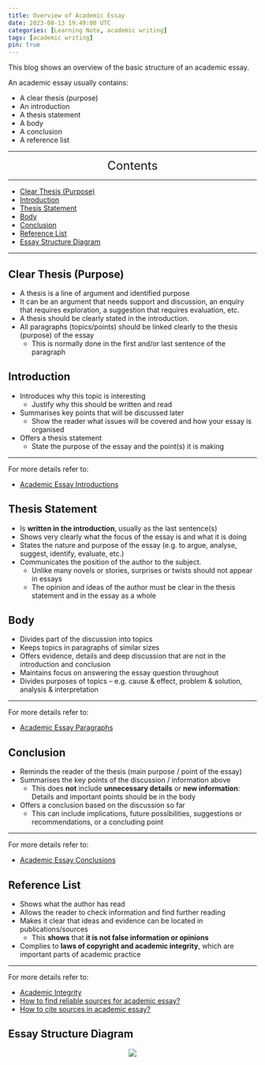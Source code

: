 ```yaml
---
title: Overview of Academic Essay
date: 2023-08-13 19:49:00 UTC
categories: [Learning Note, academic writing]
tags: [academic writing]
pin: true
---
```



This blog shows an overview of the basic structure of an academic essay.

An academic essay usually contains:

* A clear thesis (purpose)
* An introduction
* A thesis statement
* A body
* A conclusion
* A reference list


---
<center><font size='5'> Contents </font></center>

---

<!-- TOC -->
  * [Clear Thesis (Purpose)](#clear-thesis-purpose)
  * [Introduction](#introduction)
  * [Thesis Statement](#thesis-statement)
  * [Body](#body)
  * [Conclusion](#conclusion)
  * [Reference List](#reference-list)
  * [Essay Structure Diagram](#essay-structure-diagram)
<!-- TOC -->

---

## Clear Thesis (Purpose)

* A thesis is a line of argument and identified purpose
* It can be an argument that needs support and discussion, an enquiry that requires exploration, a suggestion that requires evaluation, etc.
* A thesis should be clearly stated in the introduction.
* All paragraphs (topics/points) should be linked clearly to the thesis (purpose) of the essay
  * This is normally done in the first and/or last sentence of the paragraph


## Introduction


*  Introduces why this topic is interesting
   * Justify why this should be written and read
*  Summarises key points that will be discussed later
   * Show the reader what issues will be covered and how your essay is organised
*  Offers a thesis statement
   * State the purpose of the essay and the point(s) it is making

---
For more details refer to:
* [Academic Essay Introductions](/posts/Academic-Essay-Introductions/)

## Thesis Statement

* Is **written in the introduction**, usually as the last sentence(s)
* Shows very clearly what the focus of the essay is and what it is doing
* States the nature and purpose of the essay (e.g. to argue, analyse, suggest, identify, evaluate, etc.)
* Communicates the position of the author to the subject.
  * Unlike many novels or stories, surprises or twists should not appear in essays
  * The opinion and ideas of the author must be clear in the thesis statement and in the essay as a whole

## Body

* Divides part of the discussion into topics
* Keeps topics in paragraphs of similar sizes
* Offers evidence, details and deep discussion that are not in the introduction and conclusion
* Maintains focus on answering the essay question throughout
* Divides purposes of topics – e.g. cause & effect, problem & solution, analysis & interpretation

---
For more details refer to:
* [Academic Essay Paragraphs](/posts/Academic-Essay-Paragraphs/)

## Conclusion

* Reminds the reader of the thesis (main purpose / point of the essay)
* Summarises the key points of the discussion / information above
   * This does **not** include **unnecessary details** or **new information**: Details and important points should be in the body
* Offers a conclusion based on the discussion so far
   * This can include implications, future possibilities, suggestions or recommendations, or a concluding point

---
For more details refer to:
* [Academic Essay Conclusions](/posts/Academic-Essay-Conclusions)

## Reference List

* Shows what the author has read
* Allows the reader to check information and find further reading
* Makes it clear that ideas and evidence can be located in publications/sources
   * This **shows** that **it is not false information or opinions**
* Complies to **laws of copyright and academic integrity**, which are important parts of academic practice

---
For more details refer to:
* [Academic Integrity](/posts/Academic-Integrity)
* [How to find reliable sources for academic essay?](/posts/Find-Reliable-Sources-for-Academic-Essay/)
* [How to cite sources in academic essay?](/posts/How-To-Cite-Sources)

## Essay Structure Diagram

<center>
    <img class="image-style" 
    src="https://i.postimg.cc/sgBvZypx/ca820b1f09942969717846f15e3f686.png">
</center>
